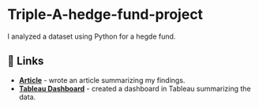 # Triple-A-hedge-fund-project

I analyzed a dataset using Python for a hegde fund. 


## 🔗 Links
- [**Article**]() - wrote an article summarizing my findings.
- [**Tableau Dashboard**]() - created a dashboard in Tableau summarizing the data.




